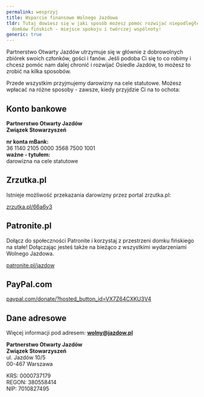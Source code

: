 ```yaml
---
permalink: wesprzyj
title: Wsparcie finansowe Wolnego Jazdowa
tldr: Tutaj dowiesz się w jaki sposób możesz pomóc rozwijać niepodległe osiedle
  domków fińskich - miejsce spokoju i twórczej wspólnoty!
generic: true
---
```

Partnerstwo Otwarty Jazdów utrzymuje się w głównie z dobrowolnych zbiórek swoich członków, gości i fanów. Jeśli podoba Ci się to co robimy i chcesz pomóc nam dalej chronić i rozwijać Osiedle Jazdów, to możesz to zrobić na kilka sposobów.

Przede wszystkim przyjmujemy darowizny na cele statutowe. Możesz wpłacać na różne sposoby - zawsze, kiedy przyjdzie Ci na to ochota:

## Konto bankowe

**Partnerstwo Otwarty Jazdów**\
**Związek Stowarzyszeń**

**nr konta mBank:**\
36 1140 2105 0000 3568 7500 1001\
**ważne - tytułem:**\
darowizna na cele statutowe

## Zrzutka.pl

Istnieje możliwość przekazania darowizny przez portal zrzutka.pl:

[zrzutka.pl/66a6y3](https://zrzutka.pl/66a6y3)

## Patronite.pl

Dołącz do społeczności Patronite i korzystaj z przestrzeni domku fińskiego na stałe! Dołączając jesteś także na bieżąco z wszystkimi wydarzeniami Wolnego Jazdowa.

[patronite.pl/jazdow](https://patronite.pl/jazdow)

## PayPal.com

[paypal.com/donate/?hosted_button_id=VX7Z64CXKU3V4](https://www.paypal.com/donate/?hosted_button_id=VX7Z64CXKU3V4)

## Dane adresowe

Więcej informacji pod adresem: **wolny@jazdow.pl**

**Partnerstwo Otwarty Jazdów**\
**Związek Stowarzyszeń**\
ul. Jazdów 10/5\
00-467 Warszawa

KRS: 0000737179\
REGON: 380558414\
NIP: 7010827495